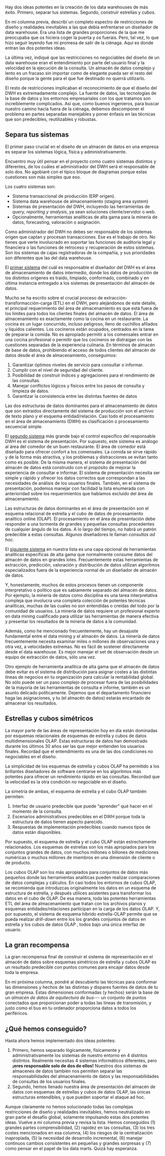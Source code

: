 ﻿---
UniqueId: dvYbjoFOOP
Title: Dos ideas potentes
Url: 2002/dos-ideas-potentes.html
Date: 2016-11-03T00:00:00.0000000
SecondaryDate: 2002-09-17T00:00:00.0000000
Description: "Hay dos ideas potentes en la creación de los data warehouses de más éxito. Primero, separar tus sistemas. Segundo, construir estrellas y cubos."
Image: 2015-dos-ideas-potentes.jpg
Author: Ralph Kimball
Category: Fundamentos Business Intelligence
RelatedUrl: http://www.kimballgroup.com/2002/09/two-powerful-ideas/
IsDraft: false

---
Hay dos ideas potentes en la creación de los data warehouses de más éxito. Primero, separar tus sistemas. Segundo, construir estrellas y cubos.

En mi columna previa, describí un completo espectro de restricciones de diseño y realidades inevitables a las que debía enfrentarse un diseñador de data warehouse. Era una lista de grandes proporciones de la que me preocupaba que os hiciera coger la puerta y os fuerais. Pero, tal vez, lo que hizo seguir leyendo fue mi promesa de salir de la ciénaga. Aquí es donde entran las dos potentes ideas.

La última vez, indiqué que las restricciones no negociables del diseño de un data warehouse eran el entendimiento por parte del usuario final y la velocidad en la ejecución de la consulta. Un almacén de datos complejo y lento es un fracaso sin importar como de elegante pueda ser el resto del diseño porque la gente para el que fue destinado no querrá utilizarlo.

El resto de restricciones implicaban el reconocimiento de que el diseño del DWH es extremadamente complejo. La fuente de datos, las tecnologías de la base de datos y los entornos empresariales con los que tratamos son increíblemente complicados. Así que, como buenos ingenieros, para buscar nuestro camino hacia fuera de la ciénaga, debemos descomponer el problema en partes separadas manejables y poner énfasis en las técnicas que son predecibles, reutilizables y robustas.

## Separa tus sistemas

El primer paso crucial en el diseño de un almacén de datos en una empresa es separar los sistemas lógica, física y administrativamente.

Encuentro muy útil pensar en el proyecto como cuatro sistemas distintos y diferentes, de los cuáles el administrador del DWH será el responsable de solo dos. No agobiaré con el típico bloque de diagramas porque estas cuestiones son más simples que eso.

Los cuatro sistemas son:

- Sistema transaccional de producción (ERP origen).
- Sistema data warehouse de almacenamiento (staging area system)
- Sistemas de presentación del DWH, incluyendo las herramientas de *query, reporting y analysis*, ya sean soluciones cliente/servidor o web.
- Opcionalmente, herramientas analíticas  de alta gama para la minería de datos, forecasting, valoración o asignación.

Como administrador del DWH no debes ser responsable de los sistemas origen que captan y procesan transacciones. Ese es el trabajo de otro. No tienes que verte involucrado en soportar las funciones de auditoría legal y financiera o las funciones de retroceso y recuperación de estos sistemas. Son los sistemas de cajas registradoras de la compañía, y sus prioridades son diferentes que las del data warehouse.

El <u>primer sistema</u> del cuál es responsable el diseñador del DWH es el área de almacenamiento de datos intermedio, donde los datos de producción de los distintos orígenes  es traído, limpiado, conformado, combinado y en última instancia entregado  a los sistemas de presentación del almacén de datos.

Mucho se ha escrito sobre el crucial proceso de extracción-transformacción-carga (ETL) en el DWH, pero  alejándonos de este detalle, el principal requerimiento del área de almacenamiento es que está fuera de los límites para todos los clientes finales del almacén de datos. El área de almacenamiento es exactamente como la cocina en un restaurante. La cocina es un lugar concurrido, incluso peligroso, lleno de cuchillos afilados y líquidos calientes. Los cocineros están ocupados, centrados en la tarea de preparar la comida. No es apropiado permitir a los comensales entrar en una cocina profesional o permitir que los cocineros se distraigan con las cuestiones separadas de la experiencia culinaria. En términos de almacén de base de datos, prohibiendo el acceso de todos clientes del almacén de datos desde el área de almacenamiento, conseguimos:

1. Garantizar óptimos niveles de servicio para consultar o informar.
2. Cumplir con el nivel de seguridad del cliente.
3. Posibilidad de construir índices y agregaciones para el rendimiento de las consultas.
4. Manejar conflictos lógicos y físicos entre los pasos de consulta y limpieza de datos.
5. Garantizar la consistencia entre las distintas fuentes de datos

Las dos estructuras de datos dominantes para el almacenamiento de datos que son extraídos directamente del sistema de producción son el archivo de texto plano y el esquema entidad/relación. Casi todo el procesamiento en el área de almacenamiento (DWH) es clasificación o procesamiento secuencial simple.

El <u>segundo sistema</u> más grande bajo el control específico del responsable DWH es el sistema de presentación. Por supuesto, este sistema es análogo al área del comedor de un buen restaurante. El área de comedor está diseñado para ofrecer confort a los comensales. La comida se sirve rápido y de la forma más atractiva, y los problemas y distracciones se evitan tanto como es posible. De la misma manera, el sistema de presentación del almacén de datos está construido con el propósito de mejorar la experiencia de consultar e informar. El sistema de presentación necesita ser simple y rápido y ofrecer los datos correctos que correspondan a las necesidades de análisis de los usuarios finales. También, en el sistema de presentación, podemos manejar con facilidad la lista enumerada con anterioridad sobre los requerimientos que habíamos excluido del área de almacenamiento.

Las estructuras de datos dominantes en el área de presentación son el esquema relacional de estrella y el cubo de datos de procesamiento analítico online (OLAP). El procesamiento en el área de presentación debe responder a una tormenta de grandes y pequeñas consultas procedentes de cualquier ángulo de los datos. A lo largo del tiempo, no habrá un patrón predecible a estas consultas. Algunos diseñadores le llaman *consultas ad hoc*.

El <u>siguiente sistema</u> en nuestra lista es una capa opcional de herramientas analíticas específicas de alta gama que normalmente consume datos del almacén de datos en grandes lotes. Frecuentemente estas herramientas de extracción, predicción, valoración y distribución de datos utilizan algoritmos especializados fuera de la experiencia normal de un diseñador de almacén de datos.

Y, honestamente, muchos de estos procesos tienen un componente interpretativo o político que es sabiamente separado  del almacén de datos. Por ejemplo, la minería de datos como disciplina es una tarea interpretativa compleja que involucra una completa colección de potentes técnicas analíticas, muchas de las cuales no son entendidas o creídas del todo por la comunidad de usuarios. La minería de datos requiere un profesional experto en data mining cualificado para utilizar las herramientas de manera efectiva y presentar los resultados de la mineria de datos a la comunidad.

Además, como he mencionado frecuentemente, hay un desajuste fundamental entre el data mining y el almacén de datos. La minería de datos frecuentemente necesita  examinar miles o millones de observaciones una y otra vez, a velocidades extremas. No es fácil de sostener directamente desde el data warehouse. Es mejor manejar el set de observación desde un equipo de extracción de datos, sólo una vez.

Otro ejemplo de herramienta analítica de alta gama que el almacén de datos debe evitar es el sistema de distribución para asignar costes a las distintas líneas de negocios en tu organización para calcular la rentabilidad global. No sólo puede ser un paso complejo de procesar fuera de las posibilidades de la mayoría de las herramientas de consulta e informe, también es un asunto delicado políticamente. Dejemos que el departamento financiero haga las asignaciones, y tu (el almacén de datos) estarás encantado de almacenar los resultados.

## Estrellas y cubos simétricos

La mayor parte de las áreas de representación hoy en día están dominadas por esquemas relacionales de esquemas de estrella y cubos de datos multidimensionales OLAP. Estas estructuras de datos han demostrado durante los  últimos 30 años ser las que mejor entienden los usuarios finales. Recordad que el entendimiento es una de las dos condiciones no negociables en el diseño.

La simplicidad de los esquemas de estrella y cubos OLAP ha permitido a los brillantes diseñadores de software centrarse en los algoritmos más potentes para ofrecer un rendimiento rápido en las consultas. Recordad que la velocidad es la otra condición no negociable en el diseño.

La simetría de ambas, el esquema de estrella y el cubo OLAP también permiten:

1. Interfaz de usuario predecible que puede “aprender” qué hacer en el momento de la consulta.
2. Escenarios administrativos predecibles en el DWH porque toda la estructura de datos tienen aspecto parecido.
3. Respuestas de implementación predecibles cuando nuevos tipos de datos están disponibles.

Por supuesto, el esquema de estrella y el cubo OLAP están estrechamente relacionados. Los esquemas de estrellas son los más apropiados para los conjuntos grandes de datos, con muchos millones o billones de mediciones numéricas o muchos millones de miembros en una dimensión de cliente o de producto.

Los cubos OLAP son los más apropiados para conjuntos de datos más pequeños donde las herramientas analíticas pueden realizar comparaciones de datos complejas y cálculos. En casi todos los entornos de cubos OLAP, se recomienda que introduzcas originalmente los datos en un esquema de estructura de estrella, y después utilices asistentes para transformar los datos en el cubo de OLAP. De esa manera, toda las potentes herramientas ETL del área de almacenamiento que tratan con los archivos planos y esquemas entidades/relaciones participan en la carga de los datos OLAP.  Y, por supuesto, el sistema de esquema híbrido estrella-OLAP permite que se pueda realizar *drill-down* entre los los grandes conjuntos de datos en estrella y los cubos de datos OLAP , todos bajo una única interfaz de usuario.

## La gran recompensa

La gran recompensa final de construir el sistema de representación en el almacén de datos sobre esquemas simétricos de estrella y cubos OLAP es un resultado predecible con puntos comunes para encajar datos desde toda la empresa.

En mi próxima columna, pondré al descubierto las técnicas para conformar las dimensiones y hechos de las distintas y dispares fuentes de datos de tu gran empresa.  Estas dimensiones conformadas (y hechos) serán la base de un *almacén de datos de aquitectura de bus*--- un conjunto de puntos conectados que proporcionan poder a todas las líneas de transmisión, y justo como el bus en tu ordenador proporciona datos a todos los periféricos.

## ¿Qué hemos conseguido?

Hasta ahora hemos implementado dos ideas potentes:

1. Primero, hemos separado lógicamente, físicamente y administrativamente los sistemas de nuestro entorno en 4 distritos distintos. Realmente necesitas 4 sistemas informáticos diferentes, pero **¡eres responsable solo de dos de ellos!** Nuestros dos sistemas de almacenes de datos también nos permiten separar las responsabilidades del almacenamiento de datos y las responsabilidades de consultas de los usuarios finales.
2. Segundo, hemos llenado nuestra área de presentación del almacén de datos con esquemas de estrellas y cubos de datos OLAP, las únicas estructuras entendibles, y que pueden soportar el ataque ad hoc.

Aunque claramente no hemos solucionado todas las  complejas restricciones de diseño y realidades inevitables, hemos neutralizado en gran parte el desafío global, solamente impulsando estas dos potentes ideas. Vuelve a mi columna previa y revisa la lista. Hemos conseguidos (1) grandes partes comprensibilidad, (2) rapidez en las consultas, (3) los tres costes mencionados en esa columna, (4) los riesgos de la centralización inapropiada, (5) la necesidad de desarrollo incremental, (6) manejar continuos cambios consistentes en pequeñas y grandes sorpresas y (7) como pensar en el papel de los data marts. Quizá hay esperanza.
